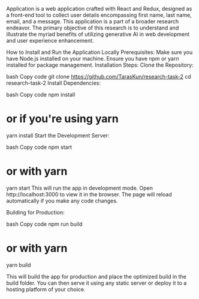 Application is a web application crafted with React and Redux, designed as a front-end tool to collect user details encompassing first name, last name, email, and a message. This application is a part of a broader research endeavor. The primary objective of this research is to understand and illustrate the myriad benefits of utilizing generative AI in web development and user experience enhancement.

How to Install and Run the Application Locally
Prerequisites:
Make sure you have Node.js installed on your machine.
Ensure you have npm or yarn installed for package management.
Installation Steps:
Clone the Repository:

bash
Copy code
git clone https://github.com/TarasKun/research-task-2
cd research-task-2
Install Dependencies:

bash
Copy code
npm install
# or if you're using yarn
yarn install
Start the Development Server:

bash
Copy code
npm start
# or with yarn
yarn start
This will run the app in development mode. Open http://localhost:3000 to view it in the browser. The page will reload automatically if you make any code changes.

Building for Production:

bash
Copy code
npm run build
# or with yarn
yarn build

This will build the app for production and place the optimized build in the build folder. You can then serve it using any static server or deploy it to a hosting platform of your choice.



